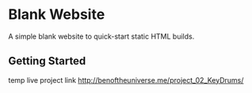 # Blank Website

A simple blank website to quick-start static HTML builds.

## Getting Started



temp live project link 
http://benoftheuniverse.me/project_02_KeyDrums/

